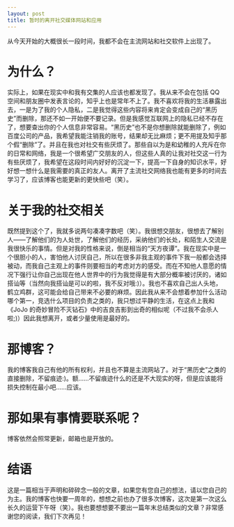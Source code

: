 ```yaml
---
layout: post
title: 暂时的离开社交媒体网站和应用
---
```

从今天开始的大概很长一段时间，我都不会在主流网站和社交软件上出现了。
<!--more-->
# 为什么？
实际上，如果在现实中和我有交集的人应该也都发现了。我从来不会在包括 QQ 空间和朋友圈中发表言论的，知乎上也是常年不上了。我不喜欢将我的生活暴露出去，一是为了我的个人隐私，二是我觉得这些内容将来肯定会变成自己的“黑历史”而删除，那还不如一开始便不要记录。但是我感觉互联网上的隐私已经不存在了，想要查出你的个人信息非常容易。“黑历史”也不是你想删除就能删除了，例如百度公司的产品，我希望我能注销我的账号，结果却无比麻烦；更不用提及知乎那个假“删除”了。并且在我也对社交有些厌烦了。那些自以为是和幼稚的人充斥在你的日常和网络，我是一个很希望广交朋友的人，但这些人真的让我对社交这一行为有些厌烦了，我希望在这段时间内好好的沉淀一下，提高一下自身的知识水平，好好想一想什么是我需要的真正的友人。离开了主流社交网络我也能有更多的时间去学习了，应该博客也能更新的更快些吧（笑）。
# 关于我的社交相关
既然提到这个了，我就多说两句凑凑字数吧（笑）。我很想交朋友，很想去了解别人——了解他们的为人处世，了解他们的经历，采纳他们的长处，和陌生人交流是我很快乐的事情。但是对我的性格来说，倒是相当的“天方夜谭”。我在现实中是一个很胆小的人，害怕他人讨厌自己，所以在很多非我主观的事件下我一般都会选择被动，而我自己主观上的事件则要相当的考虑对方的感受。而在不知他人意愿的情况下强行让你自己出现在他人世界中的行为我觉得是有大部分概率被讨厌的，诸如搭讪等（当然向我搭讪是可以的啦，我不反对哦:)）。我也不喜欢自己出人头地，鹤立鸡群，这可能会给自己带来不必要的麻烦。因此我从来不会想着参加什么活动哪个第一，竞选什么项目的负责之类的，我只想过平静的生活，在这点上我和《JoJo 的奇妙冒险不灭钻石》中的吉良吉影到出奇的相似呢（不过我不会杀人啦;)）因此我想离开，或者少量使用是最好的。
# 那博客？
我的博客我自己有他的所有权利，并且也不算是主流网站了。对于“黑历史”之类的直接删除，不留痕迹:)。额……不留痕迹什么的还是不大现实的呀，但是应该能将损失控制在最小吧……应该。
# 那如果有事情要联系呢？
博客依然会照常更新，邮箱也是开放的。
# 结语
这是一篇相当于声明和碎碎念一般的文章，如果您有您自己的想法，请以您自己的为主。我的博客也快要一周年的，想想之前也办了很多次博客，这次是第一次这么长久的运营下午呀（笑）。我也要想想要不要出一篇年末总结类似的文章？非常感谢您的阅读，我们下次再见！